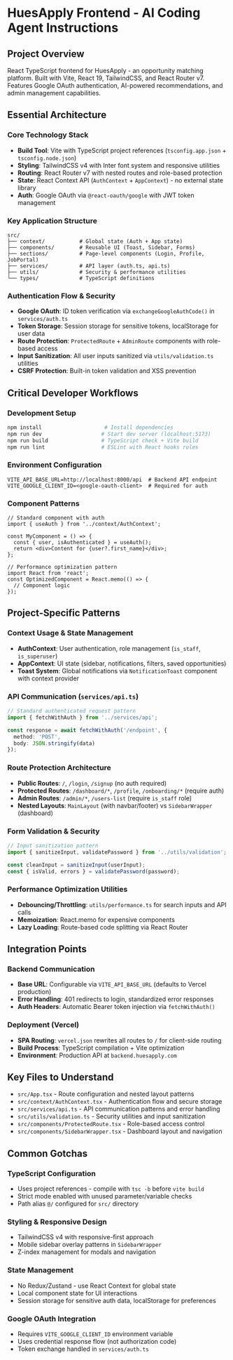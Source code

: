 # HuesApply Frontend - AI Coding Agent Instructions

## Project Overview
React TypeScript frontend for HuesApply - an opportunity matching platform. Built with Vite, React 19, TailwindCSS, and React Router v7. Features Google OAuth authentication, AI-powered recommendations, and admin management capabilities.

## Essential Architecture

### Core Technology Stack
- **Build Tool**: Vite with TypeScript project references (`tsconfig.app.json` + `tsconfig.node.json`)
- **Styling**: TailwindCSS v4 with Inter font system and responsive utilities
- **Routing**: React Router v7 with nested routes and role-based protection
- **State**: React Context API (`AuthContext` + `AppContext`) - no external state library
- **Auth**: Google OAuth via `@react-oauth/google` with JWT token management

### Key Application Structure
```
src/
├── context/           # Global state (Auth + App state)
├── components/        # Reusable UI (Toast, Sidebar, Forms)
├── sections/          # Page-level components (Login, Profile, JobPortal)
├── services/          # API layer (auth.ts, api.ts)
├── utils/             # Security & performance utilities
└── types/             # TypeScript definitions
```

### Authentication Flow & Security
- **Google OAuth**: ID token verification via `exchangeGoogleAuthCode()` in `services/auth.ts`
- **Token Storage**: Session storage for sensitive tokens, localStorage for user data
- **Route Protection**: `ProtectedRoute` + `AdminRoute` components with role-based access
- **Input Sanitization**: All user inputs sanitized via `utils/validation.ts` utilities
- **CSRF Protection**: Built-in token validation and XSS prevention

## Critical Developer Workflows

### Development Setup
```bash
npm install                    # Install dependencies
npm run dev                   # Start dev server (localhost:5173)
npm run build                 # TypeScript check + Vite build
npm run lint                  # ESLint with React hooks rules
```

### Environment Configuration
```env
VITE_API_BASE_URL=http://localhost:8000/api  # Backend API endpoint
VITE_GOOGLE_CLIENT_ID=<google-oauth-client>  # Required for auth
```

### Component Patterns
```tsx
// Standard component with auth
import { useAuth } from '../context/AuthContext';

const MyComponent = () => {
  const { user, isAuthenticated } = useAuth();
  return <div>Content for {user?.first_name}</div>;
};

// Performance optimization pattern
import React from 'react';
const OptimizedComponent = React.memo(() => {
  // Component logic
});
```

## Project-Specific Patterns

### Context Usage & State Management
- **AuthContext**: User authentication, role management (`is_staff`, `is_superuser`)
- **AppContext**: UI state (sidebar, notifications, filters, saved opportunities)
- **Toast System**: Global notifications via `NotificationToast` component with context provider

### API Communication (`services/api.ts`)
```typescript
// Standard authenticated request pattern
import { fetchWithAuth } from '../services/api';

const response = await fetchWithAuth('/endpoint', {
  method: 'POST',
  body: JSON.stringify(data)
});
```

### Route Protection Architecture
- **Public Routes**: `/`, `/login`, `/signup` (no auth required)
- **Protected Routes**: `/dashboard/*`, `/profile`, `/onboarding/*` (require auth)
- **Admin Routes**: `/admin/*`, `/users-list` (require `is_staff` role)
- **Nested Layouts**: `MainLayout` (with navbar/footer) vs `SidebarWrapper` (dashboard)

### Form Validation & Security
```typescript
// Input sanitization pattern
import { sanitizeInput, validatePassword } from '../utils/validation';

const cleanInput = sanitizeInput(userInput);
const { isValid, errors } = validatePassword(password);
```

### Performance Optimization Utilities
- **Debouncing/Throttling**: `utils/performance.ts` for search inputs and API calls
- **Memoization**: React.memo for expensive components
- **Lazy Loading**: Route-based code splitting via React Router

## Integration Points

### Backend Communication
- **Base URL**: Configurable via `VITE_API_BASE_URL` (defaults to Vercel production)
- **Error Handling**: 401 redirects to login, standardized error responses
- **Auth Headers**: Automatic Bearer token injection via `fetchWithAuth()`

### Deployment (Vercel)
- **SPA Routing**: `vercel.json` rewrites all routes to `/` for client-side routing
- **Build Process**: TypeScript compilation + Vite optimization
- **Environment**: Production API at `backend.huesapply.com`

## Key Files to Understand
- `src/App.tsx` - Route configuration and nested layout patterns
- `src/context/AuthContext.tsx` - Authentication flow and secure storage
- `src/services/api.ts` - API communication patterns and error handling
- `src/utils/validation.ts` - Security utilities and input sanitization
- `src/components/ProtectedRoute.tsx` - Role-based access control
- `src/components/SidebarWrapper.tsx` - Dashboard layout and navigation

## Common Gotchas

### TypeScript Configuration
- Uses project references - compile with `tsc -b` before `vite build`
- Strict mode enabled with unused parameter/variable checks
- Path alias `@/` configured for `src/` directory

### Styling & Responsive Design
- TailwindCSS v4 with responsive-first approach
- Mobile sidebar overlay patterns in `SidebarWrapper`
- Z-index management for modals and navigation

### State Management
- No Redux/Zustand - use React Context for global state
- Local component state for UI interactions
- Session storage for sensitive auth data, localStorage for preferences

### Google OAuth Integration
- Requires `VITE_GOOGLE_CLIENT_ID` environment variable
- Uses credential response flow (not authorization code)
- Token exchange handled in `services/auth.ts`
